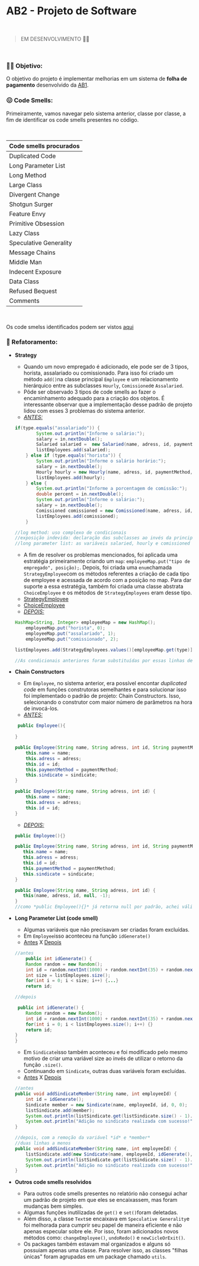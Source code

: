 # AB2 - Projeto de Software 
<br>

> EM DESENVOLVIMENTO :mechanic: 

<br>

### :woman_technologist: Objetivo:
O objetivo do projeto é implementar melhorias em um sistema de **folha de pagamento** desenvolvido da [AB1](https://github.com/eireneof/projeto_de_software). 

### :confounded: Code Smells:

Primeiramente, vamos navegar pelo sistema anterior, classe por classe, a fim de identificar os code smells presentes no código. <br>

<br>

Code smells procurados| 
--- |
Duplicated Code |
Long Parameter List |
 Long Method |
 Large Class |
 Divergent Change |
 Shotgun Surger |
 Feature Envy |
 Primitive Obsession |
 Lazy Class |
 Speculative Generality |
 Message Chains |
 Middle Man |
 Indecent Exposure |
 Data Class |
 Refused Bequest |
 Comments |

 <br>

 Os code smelss identificados podem ser vistos [aqui](https://github.com/eireneof/AB2-projeto-de-software/blob/main/code_smells.md) 

 ### :wrench: Refatoramento:

 * **Strategy**
    * Quando um novo empregado é adicionado, ele pode ser de 3 tipos, horista, assalariado ou comissionado. Para isso foi criado um método `add()`na classe principal `Employee` e um relacionamento hierárquico entre as subclasses `Hourly`, `Comissioned`e `Assalaried`.
    * Pôde ser observado 3 tipos de code smells ao fazer o encaminhamento adequado para a criação dos objetos. É interessante observar que a implementação desse padrão de projeto lidou com esses 3 problemas do sistema anterior. <br>
    * *[ANTES:](https://github.com/eireneof/projeto_de_software/blob/main/src/employee/Employee.java#L105)* <br> 
    
    ```java
    if(type.equals("assalariado")) {
        	System.out.println("Informe o salário:");
        	salary = in.nextDouble();
        	Salaried salaried =  new Salaried(name, adress, id, paymentMethod, salary, sindicate);
        	listEmployees.add(salaried);
        } else if (type.equals("horista")) {
        	System.out.println("Informe o salário horário:");
        	salary = in.nextDouble();
        	Hourly hourly = new Hourly(name, adress, id, paymentMethod, salary, sindicate);
        	listEmployees.add(hourly);
        } else {
        	System.out.println("Informe a porcentagem de comissão:");
        	double percent = in.nextDouble();
        	System.out.println("Informe o salário:");
        	salary = in.nextDouble();
        	Comissioned comissioned = new Comissioned(name, adress, id, paymentMethod, salary, percent, sindicate);
        	listEmployees.add(comissioned);
        } 

    //log method: uso complexo de condicionais
    //exposição indevida: declaração das subclasses ao invés da principal (ex: Hourly hourly = new Hourly(name, adress, id, paymentMethod, salary, sindicate);)
    //long parameter list: as variáveis salaried, hourly e comissioned  não precisavam ser criadas, visto que o construtor poderia ser passado diretamente em listEmployees.add();
    ```
    * A fim de resolver os problemas mencionados, foi aplicada uma estratégia primeiramente criando um `map`: `employeeMap.put("tipo de empregado", posição);`. Depois, foi criada uma `enum`chamada `StrategyEmployee`com os métodos referentes a criação de cada tipo de employee e acessada de acordo com a posição no map. Para dar suporte a essa estratégia, também foi criada uma classe abstrata `ChoiceEmployee` e os métodos de `StrategyEmployees` eram desse tipo. 
    * [StrategyEmployee](https://github.com/eireneof/AB2-projeto-de-software/blob/main/src/employee/StrategyEmployees.java)
    * [ChoiceEmployee](https://github.com/eireneof/AB2-projeto-de-software/blob/main/src/employee/ChoiceEmployee.java)
    * *[DEPOIS:](https://github.com/eireneof/AB2-projeto-de-software/blob/main/src/employee/Employee.java#L97)* <br>
    ```java
    HashMap<String, Integer> employeeMap = new HashMap();
        employeeMap.put("horista", 0);
        employeeMap.put("assalariado", 1);
        employeeMap.put("comissionado", 2);
    
    listEmployees.add(StrategyEmployees.values()[employeeMap.get(type)].getChoiceEmployee(name,adress,id,sindicate,paymentMethod).choiceEmployee());

    //As condicionais anteriores foram substituídas por essas linhas de código na função add
    ```
    
 * **Chain Constructors**
    * Em `Employee`, no sistema anterior, era possível encontar *duplicated code* em funções construtoras semelhantes e para solucionar isso foi implementado o padrão de projeto: Chain Constructors. Isso, selecionando o construtor com maior número de parâmetros na hora de invocá-los.  
    * *[ANTES:](https://github.com/eireneof/projeto_de_software/blob/main/src/employee/Employee.java#L46)* <br> 
    ```java
     public Employee(){
    	
    }

    public Employee(String name, String adress, int id, String paymentMethod, int sindicate) {
        this.name = name;
        this.adress = adress;
        this.id = id;
        this.paymentMethod = paymentMethod;
        this.sindicate = sindicate;
    }
    
    public Employee(String name, String adress, int id) {
        this.name = name;
        this.adress = adress;
        this.id = id;
    }
    ```
     * *[DEPOIS:](https://github.com/eireneof/AB2-projeto-de-software/blob/main/src/employee/Employee.java#L45)* <br>
     ```java
    public Employee(){}

    public Employee(String name, String adress, int id, String paymentMethod, int sindicate) {
        this.name = name;
        this.adress = adress;
        this.id = id;
        this.paymentMethod = paymentMethod;
        this.sindicate = sindicate;
    }
    
    public Employee(String name, String adress, int id) {
        this(name, adress, id, null, -1);
    }
    //como *public Employee(){}* já retorna null por padrão, achei válido não aplicar o padrão
     ```
 
* **Long Parameter List (code smell)**
    * Algumas variáveis que não precisavam ser criadas foram excluídas.
    * Em `Employee`isso aconteceu na função `idGenerate()`
    * [Antes](https://github.com/eireneof/projeto_de_software/blob/main/src/employee/Employee.java#L67) X [Depois]() <br>


    ```java
    //antes
        public int idGenerate() {
    	Random random = new Random();
    	int id = random.nextInt(1000) + random.nextInt(35) + random.nextInt(849);
    	int size = listEmployees.size();
    	for(int i = 0; i < size; i++) {...}
    	return id;

    //depois

     public int idGenerate() {
    	Random random = new Random();
    	int id = random.nextInt(1000) + random.nextInt(35) + random.nextInt(849);
    	for(int i = 0; i < listEmployees.size(); i++) {}
    	return id;
    }
    }
    ```
    * Em `Sindicate`isso também aconteceu e foi modificado pelo mesmo motivo de criar uma variável size ao invés de utilizar o retorno da função `.size()`.
     * Continuando em `Sindicate`, outras duas variáveis foram excluídas.
     * [Antes](https://github.com/eireneof/projeto_de_software/blob/main/src/employee/Sindicate.java#L48) X [Depois]() <br>

    ```java
    //antes
	public void addSindicateMember(String name, int employeeId) { 
		int id = idGenerate();
		Sindicate member = new Sindicate(name, employeeId, id, 0, 0);
		listSindicate.add(member);
		System.out.println(listSindicate.get(listSindicate.size() - 1).showSindicateMember(member));
		System.out.println("Adição no sindicato realizada com sucesso!");
	}

    //depois, com a remoção da variável *id* e *member*
    //duas linhas a menos
	public void addSindicateMember(String name, int employeeId) { 
		listSindicate.add(new Sindicate(name, employeeId, idGenerate(), 0, 0));
		System.out.println(listSindicate.get(listSindicate.size() - 1).showSindicateMember(listSindicate.get(listSindicate.size() - 1)));
		System.out.println("Adição no sindicato realizada com sucesso!");
	}

    ```
* **Outros code smells resolvidos** 
    * Para outros code smells presentes no relatório não consegui achar um padrão de projeto em que eles se encaixassem, mas foram mudanças bem simples.
    * Algumas funções inutilizadas de `get()` e `set()`foram deletadas.
    * Além disso, a classe `Text`se encaixava em `Speculative Generality`e foi melhorada para cumprir seu papel de maneira eficiente e não apenas especular sobre ele. Por isso, foram adicionados novos métodos como: `changeEmployee()`, `undoRedo()` e `newCicleOrExit()`. 
    * Os packages também estavam mal organizados e alguns só possuiam apenas uma classe. Para resolver isso, as classes "filhas únicas" foram agrupadas em um package chamado `utils`.

<br>




